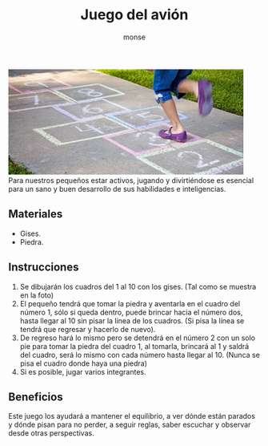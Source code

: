 ﻿---
layout: post
title:  "Juego del avión"
tags: [espacial]
categories: [ninos, actividad]
author: monse
image: /assets/posts/2020-08-10-avion.jpeg
hidden: true
---
![Actividad de avión](/assets/posts/2020-08-10-avion.jpeg)<br/>
Para nuestros pequeños estar activos, jugando y divirtiéndose es esencial para un sano y buen desarrollo de sus habilidades e inteligencias. 

## Materiales 
- Gises.
- Piedra.

## Instrucciones
1. Se dibujarán los cuadros del 1 al 10 con los gises. (Tal como se muestra en la foto) 
2. El pequeño tendrá que tomar la piedra y aventarla en el cuadro del número 1, sólo si queda dentro, puede brincar hacia el número dos, hasta llegar al 10 sin pisar la línea de los cuadros. (Si pisa la línea se tendrá que regresar y hacerlo de nuevo).
3. De regreso hará lo mismo pero se detendrá en el número 2 con un solo pie para tomar la piedra del cuadro 1, al tomarla, brincará al 1 y saldrá del cuadro, será lo mismo con cada número hasta llegar al 10. (Nunca se pisa el cuadro donde haya una piedra) 
4. Si es posible, jugar varios integrantes. 

## Beneficios
Este juego los ayudará a mantener el equilibrio, a ver dónde están parados y dónde pisan para no perder, a seguir reglas, saber escuchar y observar desde otras perspectivas.